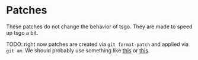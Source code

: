 # Patches

These patches do not change the behavior of tsgo.
They are made to speed up tsgo a bit.

TODO: right now patches are created via `git format-patch` and applied via `git am`.
We should probably use something like [this](https://github.com/pulumi/ci-mgmt/blob/d98489a822ebd290978a238d54c1d32e4aaca208/provider-ci/internal/pkg/templates/base/scripts/upstream.sh) or [this](https://github.com/microsoft/go-infra/tree/9ac588cb17d2f3713c37efe33babe37f2f4d625f/cmd/git-go-patch).
